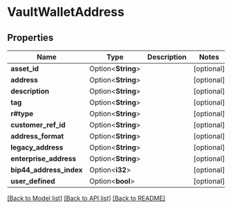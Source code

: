 # VaultWalletAddress

## Properties

Name | Type | Description | Notes
------------ | ------------- | ------------- | -------------
**asset_id** | Option<**String**> |  | [optional]
**address** | Option<**String**> |  | [optional]
**description** | Option<**String**> |  | [optional]
**tag** | Option<**String**> |  | [optional]
**r#type** | Option<**String**> |  | [optional]
**customer_ref_id** | Option<**String**> |  | [optional]
**address_format** | Option<**String**> |  | [optional]
**legacy_address** | Option<**String**> |  | [optional]
**enterprise_address** | Option<**String**> |  | [optional]
**bip44_address_index** | Option<**i32**> |  | [optional]
**user_defined** | Option<**bool**> |  | [optional]

[[Back to Model list]](../README.md#documentation-for-models) [[Back to API list]](../README.md#documentation-for-api-endpoints) [[Back to README]](../README.md)


